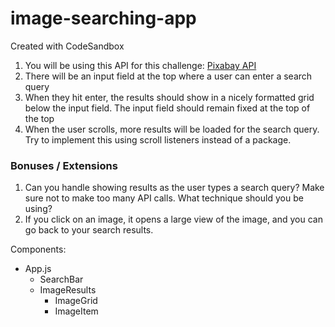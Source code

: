 # image-searching-app
Created with CodeSandbox

1. You will be using this API for this challenge: [Pixabay API](https://pixabay.com/api/docs/)
2. There will be an input field at the top where a user can enter a search query
3. When they hit enter, the results should show in a nicely formatted grid below the input field. The input field should remain fixed at the top of the top
4. When the user scrolls, more results will be loaded for the search query. Try to implement this using scroll listeners instead of a package.

### Bonuses / Extensions
1. Can you handle showing results as the user types a search query? Make sure not to make too many API calls. What technique should you be using?
2. If you click on an image, it opens a large view of the image, and you can go back to your search results.

Components:
- App.js
  - SearchBar
  - ImageResults
    - ImageGrid
    - ImageItem